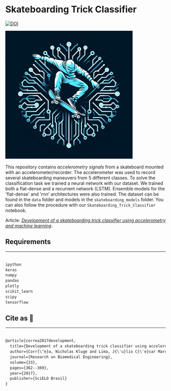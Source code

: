 # Skateboarding Trick Classifier

[![DOI](https://zenodo.org/badge/422018559.svg)](https://zenodo.org/doi/10.5281/zenodo.6989815)

<img src="./data/skateboarding-logo.jfif" alt="" height="400">

This repository contains _accelerometry signals_ from a skateboard mounted with an accelerometer/recorder. The accelerometer was used to record several skateboarding maneuvers from 5 different classes. To solve the classification task we trained a neural network with our dataset. We trained both a flat-dense and a recurrent network (LSTM). Ensemble models for the 'flat-dense' and 'rnn' architectures were also trained. The dataset can be found in the `data` folder and models in the `skateboarding_models` folder. You can also follow the procedure with our `Skateboarding_Trick_Classifier` notebook.

Article: _[Development of a skateboarding trick classifier using accelerometry and machine learning](https://www.scielo.br/j/reng/a/sgsxHt4HffBYxDhqj9QD3dS/abstract/?lang=en)_.

## Requirements

---

```bash

ipython
keras
numpy
pandas
plotly
scikit_learn
scipy
tensorflow

```

## Cite as 🤗

---

```latex

@article{correa2017development,
  title={Development of a skateboarding trick classifier using accelerometry and machine learning},
  author={Corr{\^e}a, Nicholas Kluge and Lima, J{\'u}lio C{\'e}sar Marques de and Russomano, Thais and Santos, Marlise Araujo dos},
  journal={Research on Biomedical Engineering},
  volume={33},
  pages={362--369},
  year={2017},
  publisher={SciELO Brasil}
}

```
